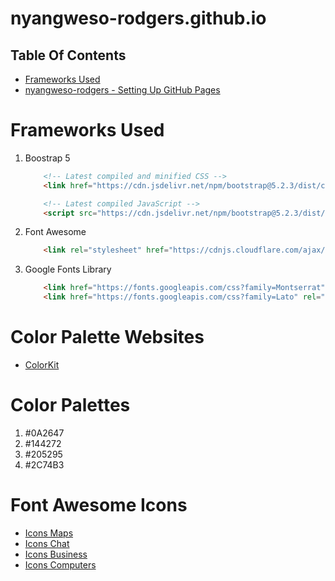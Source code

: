 # nyangweso-rodgers.github.io

## Table Of Contents
- [Frameworks Used](#Frameworks-Used)
- [nyangweso-rodgers - Setting Up GitHub Pages](https://github.com/nyangweso-rodgers/Computer_Science_Concepts/tree/master/Version-Control/GitHub/GitHub-Pages)

# Frameworks Used
1. Boostrap 5

    ```html
        <!-- Latest compiled and minified CSS -->
        <link href="https://cdn.jsdelivr.net/npm/bootstrap@5.2.3/dist/css/bootstrap.min.css" rel="stylesheet">

        <!-- Latest compiled JavaScript -->
        <script src="https://cdn.jsdelivr.net/npm/bootstrap@5.2.3/dist/js/bootstrap.bundle.min.js"></script>
    ```

2. Font Awesome

    ```html
        <link rel="stylesheet" href="https://cdnjs.cloudflare.com/ajax/libs/font-awesome/4.7.0/css/font-awesome.min.css">
    ```

3. Google Fonts Library

    ```html
        <link href="https://fonts.googleapis.com/css?family=Montserrat" rel="stylesheet" type="text/css">
        <link href="https://fonts.googleapis.com/css?family=Lato" rel="stylesheet" type="text/css">
    ```

# Color Palette Websites
- [ColorKit](https://colorkit.co/profile/Rodgers)

# Color Palettes
1. #0A2647
2. #144272
3. #205295
4. #2C74B3

# Font Awesome Icons
- [Icons Maps](https://www.w3schools.com/icons/fontawesome5_icons_maps.asp)
- [Icons Chat](https://www.w3schools.com/icons/fontawesome5_icons_chat.asp)
- [Icons Business](https://www.w3schools.com/icons/fontawesome5_icons_business.asp)
- [Icons Computers](https://www.w3schools.com/icons/fontawesome5_icons_computers.asp)